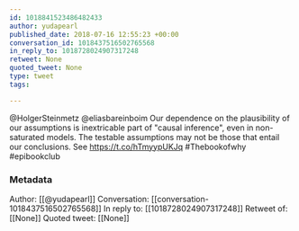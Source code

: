 ```yaml
---
id: 1018841523486482433
author: yudapearl
published_date: 2018-07-16 12:55:23 +00:00
conversation_id: 1018437516502765568
in_reply_to: 1018728024907317248
retweet: None
quoted_tweet: None
type: tweet
tags:

---
```


@HolgerSteinmetz @eliasbareinboim Our dependence on the plausibility of our assumptions is inextricable part of "causal inference", even in non-saturated models. The testable assumptions may not be those that entail our conclusions. See https://t.co/hTmyypUKJq #Thebookofwhy
#epibookclub

### Metadata

Author: [[@yudapearl]]
Conversation: [[conversation-1018437516502765568]]
In reply to: [[1018728024907317248]]
Retweet of: [[None]]
Quoted tweet: [[None]]
